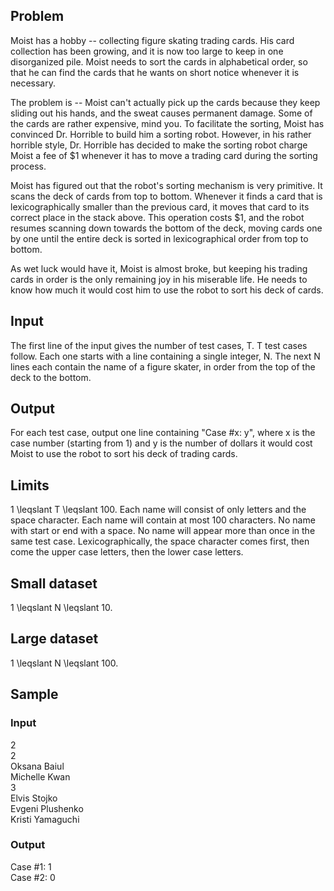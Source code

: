 ## Problem

Moist has a hobby -- collecting figure skating trading cards. His card collection has been growing, and it is now too large to keep in one disorganized pile. Moist needs to sort the cards in alphabetical order, so that he can find the cards that he wants on short notice whenever it is necessary.

The problem is -- Moist can't actually pick up the cards because they keep sliding out his hands, and the sweat causes permanent damage. Some of the cards are rather expensive, mind you. To facilitate the sorting, Moist has convinced Dr. Horrible to build him a sorting robot. However, in his rather horrible style, Dr. Horrible has decided to make the sorting robot charge Moist a fee of $1 whenever it has to move a trading card during the sorting process.

Moist has figured out that the robot's sorting mechanism is very primitive. It scans the deck of cards from top to bottom. Whenever it finds a card that is lexicographically smaller than the previous card, it moves that card to its correct place in the stack above. This operation costs $1, and the robot resumes scanning down towards the bottom of the deck, moving cards one by one until the entire deck is sorted in lexicographical order from top to bottom.

As wet luck would have it, Moist is almost broke, but keeping his trading cards in order is the only remaining joy in his miserable life. He needs to know how much it would cost him to use the robot to sort his deck of cards.

## Input

The first line of the input gives the number of test cases, T. T test cases follow. Each one starts with a line containing a single integer, N. The next N lines each contain the name of a figure skater, in order from the top of the deck to the bottom.

## Output

For each test case, output one line containing "Case #x: y", where x is the case number (starting from 1) and y is the number of dollars it would cost Moist to use the robot to sort his deck of trading cards.

## Limits

1 \leqslant T \leqslant 100.
Each name will consist of only letters and the space character.
Each name will contain at most 100 characters.
No name with start or end with a space.
No name will appear more than once in the same test case.
Lexicographically, the space character comes first, then come the upper case letters, then the lower case letters.

## Small dataset

1 \leqslant N \leqslant 10.

## Large dataset

1 \leqslant N \leqslant 100.

## Sample

### Input

2  
2  
Oksana Baiul  
Michelle Kwan  
3  
Elvis Stojko  
Evgeni Plushenko  
Kristi Yamaguchi

### Output

Case #1: 1  
Case #2: 0